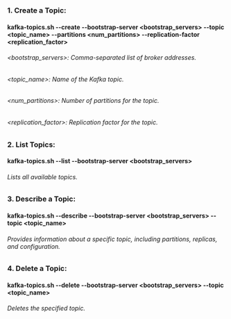 ### 1. Create a Topic:
#### kafka-topics.sh --create --bootstrap-server <bootstrap_servers> --topic <topic_name> --partitions <num_partitions> --replication-factor <replication_factor>
###### <bootstrap_servers>: Comma-separated list of broker addresses.
###### <topic_name>: Name of the Kafka topic.
###### <num_partitions>: Number of partitions for the topic.
###### <replication_factor>: Replication factor for the topic.

### 2. List Topics:
#### kafka-topics.sh --list --bootstrap-server <bootstrap_servers>
###### Lists all available topics.

### 3. Describe a Topic:
#### kafka-topics.sh --describe --bootstrap-server <bootstrap_servers> --topic <topic_name>
###### Provides information about a specific topic, including partitions, replicas, and configuration.

### 4. Delete a Topic:
#### kafka-topics.sh --delete --bootstrap-server <bootstrap_servers> --topic <topic_name>
###### Deletes the specified topic.

